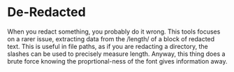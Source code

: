 # De-Redacted
When you redact something, you probably do it wrong. This tools focuses on a rarer issue, extracting data from the /length/ of a block of redacted text. This is useful in file paths, as if you are redacting a directory, the slashes can be used to precisely measure length. Anyway, this thing does a brute force knowing the proprtional-ness of the font gives information away.
